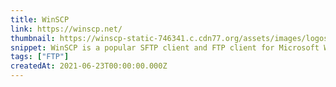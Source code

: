 ```yaml
---
title: WinSCP
link: https://winscp.net/
thumbnail: https://winscp-static-746341.c.cdn77.org/assets/images/logos/logo.png
snippet: WinSCP is a popular SFTP client and FTP client for Microsoft Windows!
tags: ["FTP"]
createdAt: 2021-06-23T00:00:00.000Z
---
```

